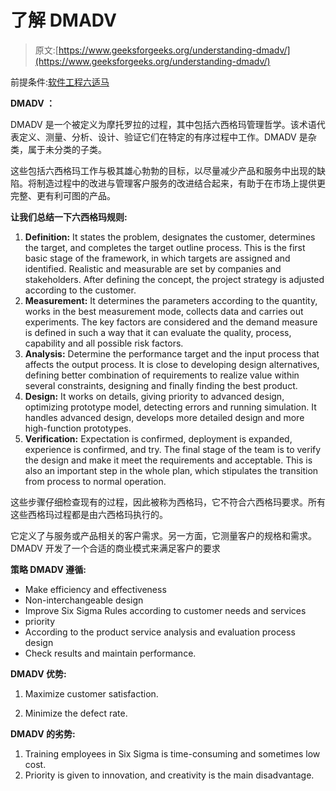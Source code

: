 # 了解 DMADV

> 原文:[https://www.geeksforgeeks.org/understanding-dmadv/](https://www.geeksforgeeks.org/understanding-dmadv/)

前提条件:[软件工程六适马](https://www.geeksforgeeks.org/six-sigma-in-software-engineering/)

**DMADV ：**

DMADV 是一个被定义为摩托罗拉的过程，其中包括六西格玛管理哲学。该术语代表定义、测量、分析、设计、验证它们在特定的有序过程中工作。DMADV 是杂类，属于未分类的子类。

这些包括六西格玛工作与极其雄心勃勃的目标，以尽量减少产品和服务中出现的缺陷。将制造过程中的改进与管理客户服务的改进结合起来，有助于在市场上提供更完整、更有利可图的产品。

**让我们总结一下六西格玛规则:**

1.  **Definition:** It states the problem, designates the customer, determines the target, and completes the target outline process. This is the first basic stage of the framework, in which targets are assigned and identified. Realistic and measurable are set by companies and stakeholders. After defining the concept, the project strategy is adjusted according to the customer.
2.  **Measurement:** It determines the parameters according to the quantity, works in the best measurement mode, collects data and carries out experiments. The key factors are considered and the demand measure is defined in such a way that it can evaluate the quality, process, capability and all possible risk factors.
3.  **Analysis:** Determine the performance target and the input process that affects the output process. It is close to developing design alternatives, defining better combination of requirements to realize value within several constraints, designing and finally finding the best product.
4.  **Design:** It works on details, giving priority to advanced design, optimizing prototype model, detecting errors and running simulation. It handles advanced design, develops more detailed design and more high-function prototypes.
5.  **Verification:** Expectation is confirmed, deployment is expanded, experience is confirmed, and try. The final stage of the team is to verify the design and make it meet the requirements and acceptable. This is also an important step in the whole plan, which stipulates the transition from process to normal operation.

这些步骤仔细检查现有的过程，因此被称为西格玛，它不符合六西格玛要求。所有这些西格玛过程都是由六西格玛执行的。

它定义了与服务或产品相关的客户需求。另一方面，它测量客户的规格和需求。DMADV 开发了一个合适的商业模式来满足客户的要求

**策略 DMADV 遵循:**

*   Make efficiency and effectiveness
*   Non-interchangeable design
*   Improve Six Sigma Rules according to customer needs and services
*   priority
*   According to the product service analysis and evaluation process design
*   Check results and maintain performance.

**DMADV 优势:**

1.  Maximize customer satisfaction.

2.  Minimize the defect rate.

**DMADV 的劣势:**

1.  Training employees in Six Sigma is time-consuming and sometimes low cost.
2.  Priority is given to innovation, and creativity is the main disadvantage.
